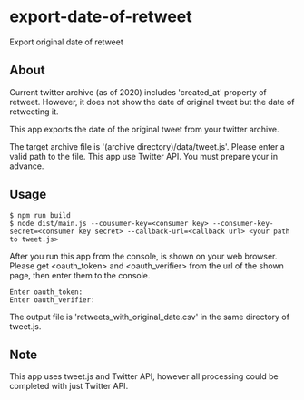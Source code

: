 # export-date-of-retweet

Export original date of retweet

## About

Current twitter archive (as of 2020) includes 'created_at' property of retweet.
However, it does not show the date of original tweet but the date of retweeting it.

This app exports the date of the original tweet from your twitter archive.

The target archive file is '(archive directory)/data/tweet.js'. Please enter a valid path to the file.
This app use Twitter API. You must prepare your <consumer key> <consumer key secret> <callback url> in advance.

## Usage

```
$ npm run build
$ node dist/main.js --cousumer-key=<consumer key> --consumer-key-secret=<consumer key secret> --callback-url=<callback url> <your path to tweet.js> 
```
After you run this app from the console, <callback url> is shown on your web browser.
Please get <oauth_token> and <oauth_verifier> from the url of the shown page,
then enter them to the console.

```
Enter oauth_token:
Enter oauth_verifier: 
```

The output file is 'retweets_with_original_date.csv' in the same directory of tweet.js.


## Note

This app uses tweet.js and Twitter API, however all processing could be completed with just Twitter API.
